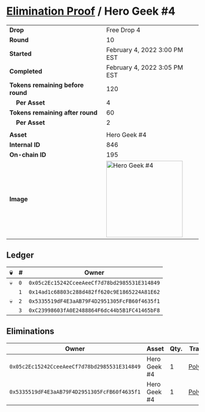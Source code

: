 # [Elimination Proof](./readme.md) / Hero Geek #4

|||
|---|---|
| **Drop** | Free Drop 4 |
| **Round** | 10 |
| **Started** | February 4, 2022 3:00 PM EST |
| **Completed** | February 4, 2022 3:05 PM EST |
| **Tokens remaining before round** | 120 |
| **&nbsp;&nbsp;&nbsp;&nbsp;Per Asset** | 4 |
| **Tokens remaining after round** | 60 |
| **&nbsp;&nbsp;&nbsp;&nbsp;Per Asset** | 2 |
| | |
| **Asset** | Hero Geek #4 |
| **Internal ID** | 846 |
| **On-chain ID** | 195 |
| **Image** | <img src="https://tcdn.blokpax.com/95718b19-e67a-4e3f-a184-1d1d61a5d886/43f188a0687020ff873c74148c07eb55f50da56abf98a5f79f5c8b033a6c48a9.jpg" height="200" alt="Hero Geek #4" /> |

## Ledger

| 💀 | # | Owner |
| --- | --- | --- |
| 💀 | `0` | `0x05c2Ec15242CceeAeeCf7d78bd2985531E314849` |
|  | `1` | `0x14ad1c68803c288d482ff620c9E1865224A81E62` |
| 💀 | `2` | `0x5335519dF4E3aAB79F4D2951305FcFB60f4635f1` |
|  | `3` | `0xC23998603fA0E2488864F6dc44b5B1FC41465bF8` |


## Eliminations

| Owner | Asset | Qty. | Transaction |
| --- | --- | --- | --- |
| `0x05c2Ec15242CceeAeeCf7d78bd2985531E314849` | Hero Geek #4 | 1 | [Polygonscan](https://polygonscan.com/tx/0x837893115d4e04d8361773bde2b9b90304459bf579277e258d6c272e3d7f639a) |
| `0x5335519dF4E3aAB79F4D2951305FcFB60f4635f1` | Hero Geek #4 | 1 | [Polygonscan](https://polygonscan.com/tx/0x48d2967ac1d65508cc6f4c5a226e6225e65e8520dabb4864399e008fc2c47525) |
